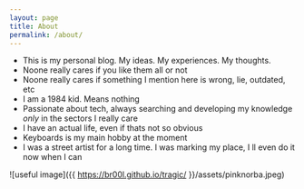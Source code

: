 ```yaml
---
layout: page
title: About
permalink: /about/
---
```


- This is my personal blog. My ideas. My experiences. My thoughts.
- Noone really cares if you like them all or not
- Noone really cares if something I mention here is wrong, lie, outdated, etc
- I am a 1984 kid. Means nothing
- Passionate about tech, always searching and developing my knowledge _only_ in the sectors I really care
- I have an actual life, even if thats not so obvious
- Keyboards is my main hobby at the moment
- I was a street artist for a long time. I was marking my place, I ll even do it now when I can

![useful image]({{ https://br00l.github.io/tragic/ }}/assets/pinknorba.jpeg)
